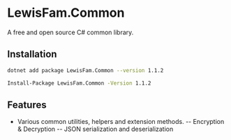 # LewisFam.Common

A free and open source C# common library.

## Installation
~~~sh
dotnet add package LewisFam.Common --version 1.1.2
~~~

~~~sh
Install-Package LewisFam.Common -Version 1.1.2
~~~

## Features
- Various common utilities, helpers and extension methods.
-- Encryption & Decryption
-- JSON serialization and deserialization
